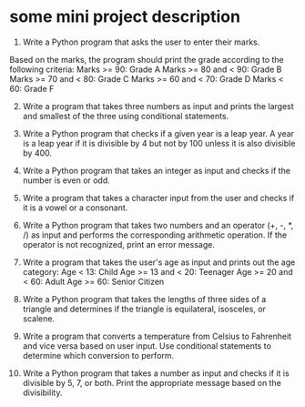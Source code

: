 # some mini project description 

1. Write a Python program that asks the user to enter their marks. 

Based on the marks, the program should print the grade according to the following criteria:
Marks >= 90: Grade A
Marks >= 80 and < 90: Grade B
Marks >= 70 and < 80: Grade C
Marks >= 60 and < 70: Grade D
Marks < 60: Grade F

2. Write a program that takes three numbers as input and prints the largest and smallest of the three using conditional statements.

3. Write a Python program that checks if a given year is a leap year. A year is a leap year if it is divisible by 4 but not by 100 unless it is also divisible by 400.

4. Write a Python program that takes an integer as input and checks if the number is even or odd.

5. Write a program that takes a character input from the user and checks if it is a vowel or a consonant.

6. Write a Python program that takes two numbers and an operator (+, -, *, /) as input and performs the corresponding arithmetic operation. If the operator is not recognized, print an error message.

7. Write a program that takes the user's age as input and prints out the age category:
Age < 13: Child
Age >= 13 and < 20: Teenager
Age >= 20 and < 60: Adult
Age >= 60: Senior Citizen

8. Write a Python program that takes the lengths of three sides of a triangle and determines if the triangle is equilateral, isosceles, or scalene.

9. Write a program that converts a temperature from Celsius to Fahrenheit and vice versa based on user input. Use conditional statements to determine which conversion to perform.

10. Write a Python program that takes a number as input and checks if it is divisible by 5, 7, or both. Print the appropriate message based on the divisibility.
